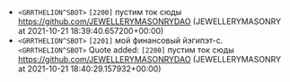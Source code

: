  * `<GRRTHELION^SBOT>` `[2200]` пустим ток сюды https://github.com/JEWELLERYMASONRYDAO (JEWELLERYMASONRY at 2021-10-21 18:39:40.657200+00:00)
 * `<GRRTHELION^SBOT>` `[2201]` мой финансовый йэгипэт-с. `<GRRTHELION^SBOT>` Quote added: `[2200]` пустим ток сюды https://github.com/JEWELLERYMASONRYDAO (JEWELLERYMASONRY at 2021-10-21 18:40:29.157932+00:00)
